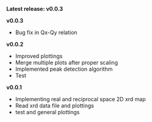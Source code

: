 __Latest release: v0.0.3__

__v0.0.3__

* Bug fix in Qx-Qy relation

__v0.0.2__

* Improved plottings
* Merge multiple plots after proper scaling
* Implemented peak detection algorithm
* Test

__v0.0.1__

* Implementing real and reciprocal space 2D xrd map
* Read xrd data file and plottings
* test and general plottings




